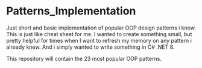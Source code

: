 # Patterns_Implementation

Just short and basic implementation of popular OOP design patterns i know. This is just like cheat sheet for me. I wanted to create something small, but pretty helpful for times when I want to refresh my memory on any pattern i already knew.
And i simply wanted to write something in C# .NET 8.

This repository will contain the 23 most popular OOP patterns.

